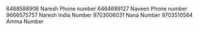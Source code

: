 6468588906 Naresh Phone number
6464689127 Naveen Phone number
9666575757 Naresh India Number
9703006031 Nana Number
9703510564 Amma Number
